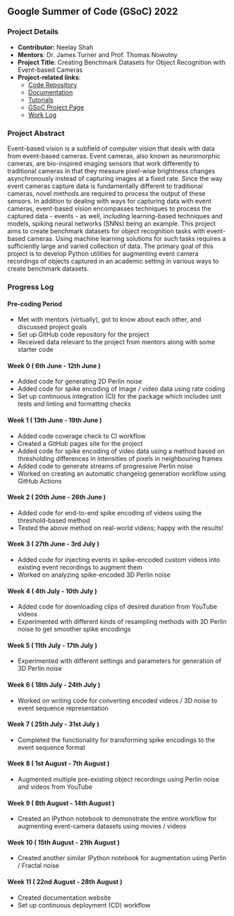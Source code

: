 ## Google Summer of Code (GSoC) 2022

### Project Details

- **Contributor:** Neelay Shah
- **Mentors**: Dr. James Turner and Prof. Thomas Nowotny
- **Project Title**: Creating Benchmark Datasets for Object Recognition with Event-based Cameras
- **Project-related links**:
  - [Code Repository](https://github.com/NeelayS/event_aug)
  - [Documentation](https://event-aug.readthedocs.io/)
  - [Tutorials](https://github.com/NeelayS/event_aug/tree/main/tutorial_ntbks)
  - [GSoC Project Page](https://summerofcode.withgoogle.com/programs/2022/projects/dSlJsb1g)
  - [Work Log](https://neelays.github.io/gsoc-2022/)

### Project Abstract

Event-based vision is a subfield of computer vision that deals with data from event-based cameras. Event cameras, also known as neuromorphic cameras, are bio-inspired imaging sensors that work differently to traditional cameras in that they measure pixel-wise brightness changes asynchronously instead of capturing images at a fixed rate. Since the way event cameras capture data is fundamentally different to traditional cameras, novel methods are required to process the output of these sensors. In addition to dealing with ways for capturing data with event cameras, event-based vision encompasses techniques to process the captured data - events - as well, including learning-based techniques and models, spiking neural networks (SNNs) being an example. This project aims to create benchmark datasets for object recognition tasks with event-based cameras. Using machine learning solutions for such tasks requires a sufficiently large and varied collection of data. The primary goal of this project is to develop Python utilities for augmenting event camera recordings of objects captured in an academic setting in various ways to create benchmark datasets.

### Progress Log

#### Pre-coding Period

- Met with mentors (virtually), got to know about each other, and discussed project goals
- Set up GitHub code repository for the project
- Received data relevant to the project from mentors along with some starter code

#### Week 0 ( 6th June - 12th June )

- Added code for generating 2D Perlin noise
- Added code for spike encoding of image / video data using rate coding
- Set up continuous integration (CI) for the package which includes unit tests and linting and formatting checks

#### Week 1 ( 13th June - 19th June )

- Added code coverage check to CI workflow
- Created a GitHub pages site for the project
- Added code for spike encoding of video data using a method based on thresholding differences in intensities of pixels in neighbouring frames
- Added code to generate streams of progressive Perlin noise
- Worked on creating an automatic changelog generation workflow using GitHub Actions

#### Week 2 ( 20th June - 26th June )

- Added code for end-to-end spike encoding of videos using the threshold-based method
- Tested the above method on real-world videos; happy with the results!


#### Week 3 ( 27th June - 3rd July )

- Added code for injecting events in spike-encoded custom videos into existing event recordings to augment them
- Worked on analyzing spike-encoded 3D Perlin noise


#### Week 4 ( 4th July - 10th July )

- Added code for downloading clips of desired duration from YouTube videos
- Experimented with different kinds of resampling methods with 3D Perlin noise to get smoother spike encodings

#### Week 5 ( 11th July - 17th July )

- Experimented with different settings and parameters for generation of 3D Perlin noise

#### Week 6 ( 18th July - 24th July )

- Worked on writing code for converting encoded videos / 3D noise to event sequence representation 

#### Week 7 ( 25th July - 31st July )

- Completed the functionality for transforming spike encodings to the event sequence format

#### Week 8 ( 1st August - 7th August )

- Augmented multiple pre-existing object recordings using Perlin noise and videos from YouTube 

#### Week 9 ( 8th August - 14th August )

- Created an IPython notebook to demonstrate the entire workflow for augmenting event-camera datasets using movies / videos

#### Week 10 ( 15th August - 21th August )

- Created another similar IPython notebook for augmentation using Perlin / Fractal noise

#### Week 11 ( 22nd August - 28th August )

- Created documentation website
- Set up continuous deployment (CD) workflow


<!-- ## Welcome to GitHub Pages

You can use the [editor on GitHub](https://github.com/NeelayS/gsoc-2022/edit/gh-pages/index.md) to maintain and preview the content for your website in Markdown files.

Whenever you commit to this repository, GitHub Pages will run [Jekyll](https://jekyllrb.com/) to rebuild the pages in your site, from the content in your Markdown files.

### Markdown

Markdown is a lightweight and easy-to-use syntax for styling your writing. It includes conventions for

```markdown
Syntax highlighted code block

# Header 1
## Header 2
### Header 3

- Bulleted
- List

1. Numbered
2. List

**Bold** and _Italic_ and `Code` text

[Link](url) and ![Image](src)
```

For more details see [Basic writing and formatting syntax](https://docs.github.com/en/github/writing-on-github/getting-started-with-writing-and-formatting-on-github/basic-writing-and-formatting-syntax).

### Jekyll Themes

Your Pages site will use the layout and styles from the Jekyll theme you have selected in your [repository settings](https://github.com/NeelayS/gsoc-2022/settings/pages). The name of this theme is saved in the Jekyll `_config.yml` configuration file.

### Support or Contact

Having trouble with Pages? Check out our [documentation](https://docs.github.com/categories/github-pages-basics/) or [contact support](https://support.github.com/contact) and we’ll help you sort it out.
 -->
